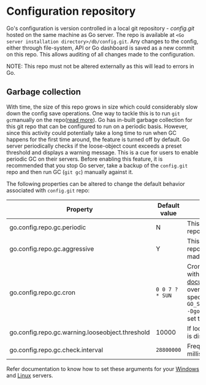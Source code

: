 # Configuration repository

Go's configuration is version controlled in a local git repository - *config.git* hosted on the same machine as Go server. The repo is available at `<Go server installation directory>/db/config.git`. Any changes to the config, either through file-system, API or Go dashboard is saved as a new commit on this repo. This allows auditing of all changes made to the configuration.

NOTE: This repo must not be altered externally as this will lead to errors in Go.

## Garbage collection

With time, the size of this repo grows in size which could considerably slow down the config save operations. One way to tackle this is to run `git gc`manually on the repo([read more](https://git-scm.com/docs/git-gc)). Go has in-built garbage collection for this git repo that can be configured to run on a periodic basis. However, since this activity could potentially take a long time to run when GC happens for the first time around, the feature is turned off by default. Go server periodically checks if the loose-object count exceeds a preset threshold and displays a warning message. This is a cue for users to enable periodic GC on their servers. Before enabling this feature, it is recommended that you stop Go server, take a backup of the `config.git` repo and then run GC (`git gc`) manually against it. 

The following properties can be altered to change the default behavior associated with `config.git` repo:

| Property | Default value | Description |
|-----------|-------------|-------------|
| go.config.repo.gc.periodic | N | This enables the periodic garbage collection of `config.git` repo. To enable this feature - set the value to `Y`|
| go.config.repo.gc.aggressive | Y | This option will cause GC to more aggressively optimize the repository at the expense of taking much more time. It can be made non-aggressive by setting this value to `N`|
| go.config.repo.gc.cron | `0 0 7 ? * SUN` | Cron expression to specify garbage collector execution time with default set to *7:00 am on sundays*. Check [documentation](../configuration/configuration_reference.html#format) for help on cron syntax. For linux users, while overriding `go.config.repo.gc.cron` you need to escape special shell characters such `*` using a backward-slash eg.: `GO_SERVER_SYSTEM_PROPERTIES="$GO_SERVER_SYSTEM_PROPERTIES -Dgo.config.repo.gc.cron='0 0 7 1/1 \* \?'"` This cron will set to run git gc at 7 am every day for every month.|
| go.config.repo.gc.warning.looseobject.threshold| 10000 |If loose object count grows beyond this threshold, a warning is displayed in the server health messages popup|
| go.config.repo.gc.check.interval | `28800000` | Frequency of checking for loose object count, specified in milliseconds with default set to *8 hours*|

Refer documentation to know how to set these arguments for your [Windows](../installation/install/server/windows.html#overriding-default-startup-arguments-and-environment) and [Linux](../advanced_usage/other_config_options.html#environment-variables) servers.


